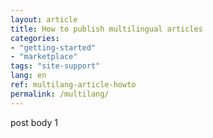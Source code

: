 ```yaml
---
layout: article
title: How to publish multilingual articles
categories: 
- "getting-started" 
- "marketplace"
tags: "site-support"
lang: en
ref: multilang-article-howto
permalink: /multilang/
---
```


post body 1
